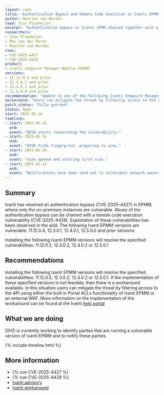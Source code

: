 ```yaml
---
layout: case
title: "Authentication Bypass and Remote Code Execution in Ivanti EPMM"
author: Maarten van Norden
lead: Stan Plasmeijer
excerpt: "Authentication bypass in Ivanti EPMM chained together with a remote code execution vulnerability, could lead to unauthenticated remote code execution."
researchers:
- Stan Plasmeijer
- Max van der Horst
- Maarten van Norden
cves:
- CVE-2025-4427
- CVE-2025-4428
product:
- Ivanti Endpoint Manager Mobile (EPMM)
versions: 
- 11.12.0.4 and prior 
- 12.3.0.1 and prior 
- 12.4.0.1 and prior 
- 12.5.0.0 and prior 
recommendation: "Update to one of the following Ivanti Endpoint Manager Mobile (EPMM) versions 11.12.0.5, 12.3.0.2, 12.4.0.2 or 12.5.0.1"
workaround: "Users can mitigate the threat by filtering access to the API using either the built in Portal ACLs functionality of Ivanti EPMM or an external WAF"
patch_status: "Fully patched"
status: Open
start: 2025-05-14
timeline:
- start: 2025-05-14
  end:
  event: "DIVD starts researching the vulnerability."
- start: 2025-05-14
  end:
  event: "DIVD finds fingerprint, preparing to scan."
- start: 2025-05-14
  end:
  event: "Case opened and starting first scan."
- start: 2025-05-14
  end:
  event: "Notifications have been send out to vulnerable network owners."
---
```


## Summary
Ivanti has resolved an authentication bypass (CVE-2025-4427) in EPMM, where only the on-premises instances are vulnerable. Abuse of the authentication bypass can be chained with a remote code execution vulnerability (CVE-2025-4428). Exploitation of these vulnerabilities has been observed in the wild. The following Ivanti EPMM versions are vulnerable: 11.12.0.4, 12.3.0.1, 12.4.0.1, 12.5.0.0 and prior versions.

Installing the following Ivanti EPMM versions will resolve the specified vulnerabilities: 11.12.0.5, 12.3.0.2, 12.4.0.2 or 12.5.0.1

## Recommendations
Installing the following Ivanti EPMM versions will resolve the specified vulnerabilities: 11.12.0.5, 12.3.0.2, 12.4.0.2 or 12.5.0.1. If the implementation of these specified versions is not feasible, then there is a workaround available. In this situation users can mitigate the threat by filtering access to the API using either the built in Portal ACLs functionality of Ivanti EPMM or an external WAF. More information on the implementation of the workaround can be found at the Ivanti [help portal](https://help.ivanti.com/mi/help/en_us/core/12.x/sys/CoreSystemManager/Access_Control_Lists__Po.htm)

## What we are doing
DIVD is currently working to identify parties that are running a vulnerable version of Ivanti EPMM and to notify these parties. 

{% include timeline.html %}

## More information

* {% cve  CVE-2025-4427 %}
* {% cve  CVE-2025-4428 %}
* [Ivanti advisory](https://forums.ivanti.com/s/article/Security-Advisory-Ivanti-Endpoint-Manager-Mobile-EPMM?language=en_US)
* [Ivanti workaround](https://help.ivanti.com/mi/help/en_us/core/12.x/sys/CoreSystemManager/Access_Control_Lists__Po.htm)
